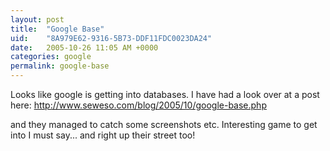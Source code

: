 ```yaml
---
layout: post
title:  "Google Base"
uid:	"8A979E62-9316-5B73-DDF11FDC0023DA24"
date:   2005-10-26 11:05 AM +0000
categories: google
permalink: google-base
---
```

Looks like google is getting into databases. I have had a look over at a post here: http://www.seweso.com/blog/2005/10/google-base.php

and they managed to catch some screenshots etc. Interesting game to get into I must say... and right up their street too!